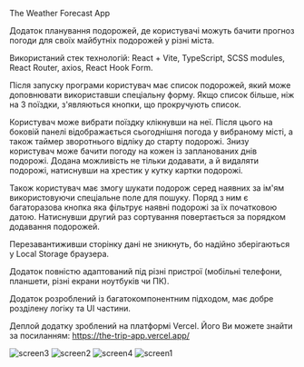 The Weather Forecast App

Додаток планування подорожей, де користувачі можуть бачити прогноз погоди для своїх майбутніх подорожей у різні міста.

Використаний стек технологій: React + Vite, TypeScript, SCSS modules, React Router, axios, React Hook Form.

Після запуску програми користувач має список подорожей, який може доповнювати використавши спеціальну форму. Якщо список більше, ніж на 3 поїздки, з'являються кнопки, що прокручують список.

Користувач може вибрати поїздку клікнувши на неї. Після цього на боковій панелі відображається  сьогоднішня погода у вибраному місті, а також таймер зворотнього відліку до старту подорожі. Знизу користувач може бачити погоду на кожен із запланованих днів подорожі. Додана можливість не тільки додавати, а й видаляти подорожі, натиснувши на хрестик у кутку картки подорожі.

Також користувач має змогу шукати подорож серед наявних за ім'ям використовуючи спеціальне поле для пошуку. Поряд з ним є багаторазова кнопка яка фільтрує наявні подорожі за їх початковою датою. Натиснувши другий раз сортування повертається за порядком додавання подорожей.

Перезавантиживши сторінку дані не зникнуть, бо надійно зберігаються у Local Storage браузера.

Додаток повністю адаптований під різні пристрої (мобільні телефони, планшети, різні екрани ноутбуків чи ПК).

Додаток розроблений із багатокомпонентним підходом, має добре розділену логіку та UI частини.

Деплой додатку зроблений на платформі Vercel.
Його Ви можете знайти за посиланням: https://the-trip-app.vercel.app/

![screen3](https://github.com/Eugeneist/the_trip_app/assets/91960555/2d45db23-5cba-420a-9291-9c225fa26238)
![screen2](https://github.com/Eugeneist/the_trip_app/assets/91960555/37808798-ea66-4f09-a0c5-9703499b7743)
![screen4](https://github.com/Eugeneist/the_trip_app/assets/91960555/21f4c26a-5e0d-4c98-94b4-73d6f04e227d)
![screen1](https://github.com/Eugeneist/the_trip_app/assets/91960555/824d8492-f3f6-4bcd-9700-e2f0416f3306)


